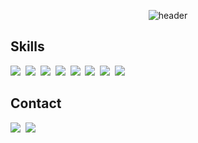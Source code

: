 <div align="center">
  
![header](https://capsule-render.vercel.app/api?type=soft&color=auto&height=60&section=header&text=Hwang,%20GyuHyeon&animation=fadeIn&fontSize=35)

</div>

## Skills
<!--
https://simpleicons.org
<img src="https://img.shields.io/badge/쓰고자하는_텍스트-컬러코드?style=flat-square&logo=simpleicons에서_아이콘이름&logoColor=white"/>&nbsp;
-->

<img src="https://img.shields.io/badge/C++-00599C?style=flat-square&logo=C%2B%2B&logoColor=white"/>&nbsp;
<img src="https://img.shields.io/badge/Python-3766AB?style=flat-square&logo=Python&logoColor=white"/>&nbsp;
<img src="https://img.shields.io/badge/Django-092E20?style=flat-square&logo=Django&logoColor=white"/>&nbsp;
<img src="https://img.shields.io/badge/Flask-000000?style=flat-square&logo=Flask&logoColor=white"/>&nbsp;
<img src="https://img.shields.io/badge/MySQL-4479A1?style=flat-square&logo=MySQL&logoColor=white"/>&nbsp;
<img src="https://img.shields.io/badge/Docker-2496ED?style=flat-square&logo=Docker&logoColor=white"/>&nbsp;
<img src="https://img.shields.io/badge/Amazon Web Service-232F3E?style=flat-square&logo=Amazon AWS&logoColor=white"/>&nbsp;
<img src="https://img.shields.io/badge/Git-F05032?style=flat-square&logo=Git&logoColor=white"/>&nbsp;

## Contact
<a href="mailto:hwgyuhyeon@gmail.com"><img src="https://img.shields.io/badge/Gmail-EA4335?style=flat-square&logo=Gmail&logoColor=white"/></a>&nbsp;
<a href="https://www.linkedin.com/in/gyuhyeon"><img src="https://img.shields.io/badge/LinkedIn-0A66C2?style=flat-square&logo=linkedin&logoColor=white"/></a>&nbsp;
